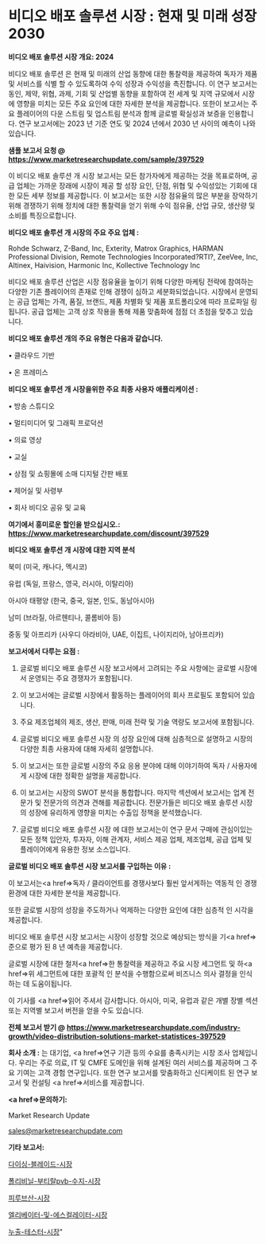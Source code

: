 # 비디오 배포 솔루션 시장 : 현재 및 미래 성장 2030

<strong>비디오 배포 솔루션 시장 개요: 2024</strong>

비디오 배포 솔루션 은 현재 및 미래의 산업 동향에 대한 통찰력을 제공하여 독자가 제품 및 서비스를 식별 할 수 있도록하여 수익 성장과 수익성을 촉진합니다. 이 연구 보고서는 동인, 제약, 위협, 과제, 기회 및 산업별 동향을 포함하여 전 세계 및 지역 규모에서 시장에 영향을 미치는 모든 주요 요인에 대한 자세한 분석을 제공합니다. 또한이 보고서는 주요 플레이어의 다운 스트림 및 업스트림 분석과 함께 글로벌 확실성과 보증을 인용합니다. 연구 보고서에는 2023 년 기준 연도 및 2024 년에서 2030 년 사이의 예측이 나와 있습니다.



<strong>샘플 보고서 요청 @ <a href=https://www.marketresearchupdate.com/sample/397529>https://www.marketresearchupdate.com/sample/397529</a></strong>

이 비디오 배포 솔루션 개 시장 보고서는 모든 참가자에게 제공하는 것을 목표로하며, 공급 업체는 가까운 장래에 시장이 제공 할 성장 요인, 단점, 위협 및 수익성있는 기회에 대한 모든 세부 정보를 제공합니다. 이 보고서는 또한 시장 점유율의 많은 부분을 장악하기 위해 경쟁하기 위해 정치에 대한 통찰력을 얻기 위해 수익 점유율, 산업 규모, 생산량 및 소비를 특징으로합니다.



<strong>비디오 배포 솔루션 개 시장의 주요 주요 업체 :</strong>

Rohde Schwarz, Z-Band, Inc, Exterity, Matrox Graphics, HARMAN Professional Division, Remote Technologies Incorporated?RTI?, ZeeVee, Inc, Altinex, Haivision, Harmonic Inc, Kollective Technology Inc

비디오 배포 솔루션 산업은 시장 점유율을 높이기 위해 다양한 마케팅 전략에 참여하는 다양한 기존 플레이어의 존재로 인해 경쟁이 심하고 세분화되었습니다. 시장에서 운영되는 공급 업체는 가격, 품질, 브랜드, 제품 차별화 및 제품 포트폴리오에 따라 프로파일 링됩니다. 공급 업체는 고객 상호 작용을 통해 제품 맞춤화에 점점 더 초점을 맞추고 있습니다.



<strong>비디오 배포 솔루션 개의 주요 유형은 다음과 같습니다.</strong>

• 클라우드 기반

• 온 프레미스



<strong>비디오 배포 솔루션 개 시장을위한 주요 최종 사용자 애플리케이션 :</strong>

• 방송 스튜디오

• 멀티미디어 및 그래픽 프로덕션

• 의료 영상

• 교실

• 상점 및 쇼핑몰에 소매 디지털 간판 배포

• 제어실 및 사령부

• 회사 비디오 공유 및 교육



<strong>여기에서 흥미로운 할인을 받으십시오.: <a href=https://www.marketresearchupdate.com/discount/397529>https://www.marketresearchupdate.com/discount/397529</a></strong>



<strong>비디오 배포 솔루션 개 시장에 대한 지역 분석</strong>

북미 (미국, 캐나다, 멕시코)

유럽 (독일, 프랑스, 영국, 러시아, 이탈리아)

아시아 태평양 (한국, 중국, 일본, 인도, 동남아시아)

남미 (브라질, 아르헨티나, 콜롬비아 등)

중동 및 아프리카 (사우디 아라비아, UAE, 이집트, 나이지리아, 남아프리카)



<strong>보고서에서 다루는 요점 :</strong>

1. 글로벌 비디오 배포 솔루션 시장 보고서에서 고려되는 주요 사항에는 글로벌 시장에서 운영되는 주요 경쟁자가 포함됩니다.

2. 이 보고서에는 글로벌 시장에서 활동하는 플레이어의 회사 프로필도 포함되어 있습니다.

3. 주요 제조업체의 제조, 생산, 판매, 미래 전략 및 기술 역량도 보고서에 포함됩니다.

4. 글로벌 비디오 배포 솔루션 시장 의 성장 요인에 대해 심층적으로 설명하고 시장의 다양한 최종 사용자에 대해 자세히 설명합니다.

5. 이 보고서는 또한 글로벌 시장의 주요 응용 분야에 대해 이야기하여 독자 / 사용자에게 시장에 대한 정확한 설명을 제공합니다.

6. 이 보고서는 시장의 SWOT 분석을 통합합니다. 마지막 섹션에서 보고서는 업계 전문가 및 전문가의 의견과 견해를 제공합니다. 전문가들은 비디오 배포 솔루션 시장의 성장에 유리하게 영향을 미치는 수출입 정책을 분석했습니다.

7. 글로벌 비디오 배포 솔루션 시장 에 대한 보고서는이 연구 문서 구매에 관심이있는 모든 정책 입안자, 투자자, 이해 관계자, 서비스 제공 업체, 제조업체, 공급 업체 및 플레이어에게 유용한 정보 소스입니다.



<strong>글로벌 비디오 배포 솔루션 시장 보고서를 구입하는 이유 :</strong>

이 보고서는<a href=>독자 / 클</a>라이언트를 경쟁사보다 훨씬 앞서게하는 역동적 인 경쟁 환경에 대한 자세한 분석을 제공합니다.

또한 글로벌 시장의 성장을 주도하거나 억제하는 다양한 요인에 대한 심층적 인 시각을 제공합니다.

비디오 배포 솔루션 시장 보고서는 시장이 성장할 것으로 예상되는 방식을 기<a href=>준으로</a> 평가 된 8 년 예측을 제공합니다.

글로벌 시장에 대한 철저<a href=>한 통찰력</a>을 제공하고 주요 시장 세그먼트 및 하<a href=>위 세그</a>먼트에 대한 포괄적 인 분석을 수행함으로써 비즈니스 의사 결정을 인식하는 데 도움이됩니다.

이 기사를 <a href=>읽어 주</a>셔서 감사합니다. 아시아, 미국, 유럽과 같은 개별 장별 섹션 또는 지역별 보고서 버전을 얻을 수도 있습니다.



<strong>전체 보고서 받기 @ <a href=https://www.marketresearchupdate.com/industry-growth/video-distribution-solutions-market-statistices-397529>https://www.marketresearchupdate.com/industry-growth/video-distribution-solutions-market-statistices-397529</a></strong>



<strong>회사 소개 :</strong>
는 대기업, <a href=>연구 기</a>관 등의 수요를 충족시키는 시장 조사 업체입니다. 우리는 주로 의료, IT 및 CMFE 도메인을 위해 설계된 여러 서비스를 제공하며 그 주요 기여는 고객 경험 연구입니다. 또한 연구 보고서를 맞춤화하고 신디케이트 된 연구 보고서 및 컨설팅 <a href=>서비</a>스를 제공합니다.



<strong><a href=>문의하기:</a></strong>

Market Research Update

sales@marketresearchupdate.com



<strong>기타 보고서:</strong>

<a href=https://www.linkedin.com/pulse/다이싱-블레이드-시장-규모-및-성장-2023-consumer-connection-chronicles-24-/>다이싱-블레이드-시장</a>

<a href=https://www.linkedin.com/pulse/폴리비닐-부티랄pvb-수지-시장-현재-및-미래-성장-2029-ope5f/>폴리비닐-부티랄pvb-수지-시장</a>

<a href=https://www.linkedin.com/pulse/피루브산-시장-동향-및-성장-전망-market-matrix-musings-analysis-p5cdf/>피루브산-시장</a>

<a href=https://www.linkedin.com/pulse/엘리베이터-및-에스컬레이터-시장-동향-성장-전망-survey-spotlight-pro-24-analysis-ip7yf/>엘리베이터-및-에스컬레이터-시장</a>

<a href=https://www.linkedin.com/pulse/누출-테스터-시장-현재-및-미래-성장-2029-trend-tracking-tips-360-analysis-uwsjf/>누출-테스터-시장</a>"

